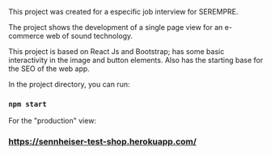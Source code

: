 This project was created for a especific job interview for SEREMPRE.

The project shows the development of a single page view for an e-commerce web
of sound technology.

This project is based on React Js and Bootstrap; has some basic interactivity
in the image and button elements. Also has the starting base for the SEO of the web app.

In the project directory, you can run:

### `npm start`

For the "production" view:

### https://sennheiser-test-shop.herokuapp.com/

